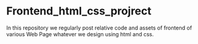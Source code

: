 # Frontend_html_css_projrect
In this repository we regularly post relative code and assets of frontend of various Web Page whatever we design using html and css.
